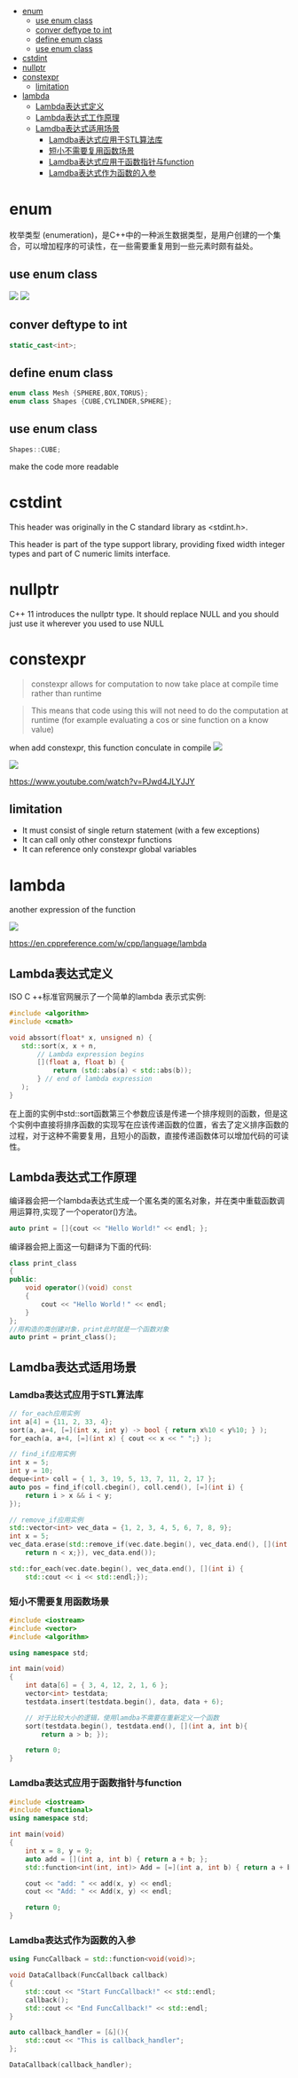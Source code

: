 - [enum](#enum)
  - [use enum class](#use-enum-class)
  - [conver deftype to int](#conver-deftype-to-int)
  - [define enum class](#define-enum-class)
  - [use enum class](#use-enum-class-1)
- [cstdint](#cstdint)
- [nullptr](#nullptr)
- [constexpr](#constexpr)
  - [limitation](#limitation)
- [lambda](#lambda)
  - [Lambda表达式定义](#lambda表达式定义)
  - [Lambda表达式工作原理](#lambda表达式工作原理)
  - [Lamdba表达式适用场景](#lamdba表达式适用场景)
    - [Lamdba表达式应用于STL算法库](#lamdba表达式应用于stl算法库)
    - [短小不需要复用函数场景](#短小不需要复用函数场景)
    - [Lamdba表达式应用于函数指针与function](#lamdba表达式应用于函数指针与function)
    - [Lamdba表达式作为函数的入参](#lamdba表达式作为函数的入参)

# enum
枚举类型 (enumeration)，是C++中的一种派生数据类型，是用户创建的一个集合，可以增加程序的可读性，在一些需要重复用到一些元素时颇有益处。 

## use enum class

![ ](./assets/Screenshot%20from%202022-10-07%2018-45-13.png)
![ ](./assets/Screenshot%20from%202022-10-07%2018-45-29.png)

## conver deftype to int

```c++
static_cast<int>;
```
## define enum class

```c++
enum class Mesh {SPHERE,BOX,TORUS};
enum class Shapes {CUBE,CYLINDER,SPHERE};
```

## use enum class

```c++
Shapes::CUBE;
```
make the code more readable

# cstdint
This header was originally in the C standard library as <stdint.h>.

This header is part of the type support library, providing fixed width integer types and part of C numeric limits interface.

# nullptr
C++ 11 introduces the nullptr type. It should replace NULL and you should just use it wherever you used to use NULL

# constexpr
> constexpr allows for computation to now take place at compile time rather than runtime

> This means that code using this will not need to do the computation at runtime (for example evaluating a cos or sine function on a know value)

when add constexpr, this function conculate in compile
![ ](./assets/Screenshot%20from%202022-10-07%2020-11-22.png)

![ ](./assets/Screenshot%20from%202022-10-07%2020-11-59.png)

<https://www.youtube.com/watch?v=PJwd4JLYJJY>

## limitation
- It must consist of single return statement (with a few exceptions)
- It can call only other constexpr functions
- It can reference only constexpr global variables

# lambda
another expression of the function

![ ](./assets/Screenshot%20from%202022-10-07%2020-54-20.png)

<https://en.cppreference.com/w/cpp/language/lambda>

## Lambda表达式定义
 ISO C ++标准官网展示了一个简单的lambda 表示式实例:

 ```c++
 #include <algorithm>
#include <cmath>

void abssort(float* x, unsigned n) {
    std::sort(x, x + n,
        // Lambda expression begins
        [](float a, float b) {
            return (std::abs(a) < std::abs(b));
        } // end of lambda expression
    );
}
```
在上面的实例中std::sort函数第三个参数应该是传递一个排序规则的函数，但是这个实例中直接将排序函数的实现写在应该传递函数的位置，省去了定义排序函数的过程，对于这种不需要复用，且短小的函数，直接传递函数体可以增加代码的可读性。

## Lambda表达式工作原理
编译器会把一个lambda表达式生成一个匿名类的匿名对象，并在类中重载函数调用运算符,实现了一个operator()方法。

```c++
auto print = []{cout << "Hello World!" << endl; };
```
编译器会把上面这一句翻译为下面的代码:
```c++
class print_class
{
public:
	void operator()(void) const
	{
		cout << "Hello World！" << endl;
	}
};
//用构造的类创建对象，print此时就是一个函数对象
auto print = print_class();
```

## Lamdba表达式适用场景
### Lamdba表达式应用于STL算法库
```c++
// for_each应用实例
int a[4] = {11, 2, 33, 4};
sort(a, a+4, [=](int x, int y) -> bool { return x%10 < y%10; } );
for_each(a, a+4, [=](int x) { cout << x << " ";} );
```
```c++
// find_if应用实例
int x = 5;
int y = 10;
deque<int> coll = { 1, 3, 19, 5, 13, 7, 11, 2, 17 };
auto pos = find_if(coll.cbegin(), coll.cend(), [=](int i) {                 
    return i > x && i < y;
});
```
```c++
// remove_if应用实例
std::vector<int> vec_data = {1, 2, 3, 4, 5, 6, 7, 8, 9};
int x = 5;
vec_data.erase(std::remove_if(vec.date.begin(), vec_data.end(), [](int i) { 
    return n < x;}), vec_data.end());

std::for_each(vec.date.begin(), vec_data.end(), [](int i) { 
    std::cout << i << std::endl;});
```
### 短小不需要复用函数场景
```c++
#include <iostream>
#include <vector>
#include <algorithm>

using namespace std;

int main(void)
{
    int data[6] = { 3, 4, 12, 2, 1, 6 };
    vector<int> testdata;
    testdata.insert(testdata.begin(), data, data + 6);

    // 对于比较大小的逻辑，使用lamdba不需要在重新定义一个函数
    sort(testdata.begin(), testdata.end(), [](int a, int b){ 
        return a > b; });

    return 0;
}
```
### Lamdba表达式应用于函数指针与function
```c++
#include <iostream>
#include <functional>
using namespace std;

int main(void)
{
    int x = 8, y = 9;
    auto add = [](int a, int b) { return a + b; };
    std::function<int(int, int)> Add = [=](int a, int b) { return a + b; };

    cout << "add: " << add(x, y) << endl;
    cout << "Add: " << Add(x, y) << endl;

    return 0;
}
```

### Lamdba表达式作为函数的入参
```c++
using FuncCallback = std::function<void(void)>;

void DataCallback(FuncCallback callback)
{
	std::cout << "Start FuncCallback!" << std::endl;
	callback();
	std::cout << "End FuncCallback!" << std::endl;
}

auto callback_handler = [&](){
	std::cout << "This is callback_handler";
};

DataCallback(callback_handler);
```